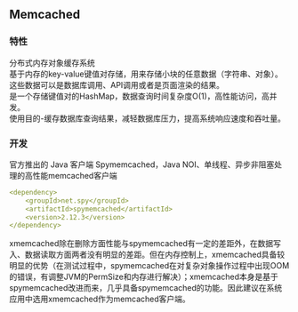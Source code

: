 ## Memcached

### 特性
分布式内存对象缓存系统   
基于内存的key-value键值对存储，用来存储小块的任意数据（字符串、对象）。这些数据可以是数据库调用、API调用或者是页面渲染的结果。   
是一个存储键值对的HashMap，数据查询时间复杂度O(1)，高性能访问，高并发。   
使用目的-缓存数据库查询结果，减轻数据库压力，提高系统响应速度和吞吐量。 

### 开发  
官方推出的 Java 客户端 Spymemcached，Java NOI、单线程、异步非阻塞处理的高性能memcached客户端
```yaml
<dependency>
    <groupId>net.spy</groupId>
    <artifactId>spymemcached</artifactId>
    <version>2.12.3</version>
</dependency>
```
xmemcached除在删除方面性能与spymemcached有一定的差距外，在数据写入、数据读取方面两者没有明显的差距。但在内存控制上，xmemcached具备较明显的优势（在测试过程中，spymemcached在对复杂对象操作过程中出现OOM的错误，有调整JVM的PermSize和内存进行解决）；xmemcached本身是基于spymemcached改进而来，几乎具备spymemcached的功能。因此建议在系统应用中选用xmemcached作为memcached客户端。

